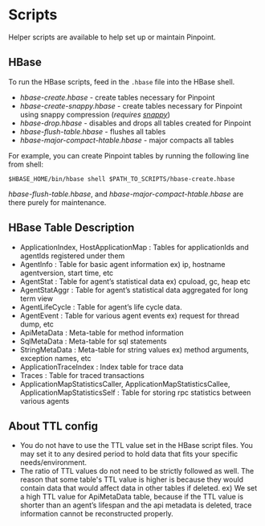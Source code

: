 # Scripts
Helper scripts are available to help set up or maintain Pinpoint.

## HBase
To run the HBase scripts, feed in the `.hbase` file into the HBase shell.

* *hbase-create.hbase* - create tables necessary for Pinpoint
* *hbase-create-snappy.hbase* - create tables necessary for Pinpoint using snappy compression (*requires [snappy](http://code.google.com/p/snappy)*)
* *hbase-drop.hbase* - disables and drops all tables created for Pinpoint
* *hbase-flush-table.hbase* - flushes all tables
* *hbase-major-compact-htable.hbase* - major compacts all tables

For example, you can create Pinpoint tables by running the following line from shell:

`$HBASE_HOME/bin/hbase shell $PATH_TO_SCRIPTS/hbase-create.hbase`

*hbase-flush-table.hbase*, and *hbase-major-compact-htable.hbase* are there purely for maintenance.

## HBase Table Description

* ApplicationIndex, HostApplicationMap  : Tables for applicationIds and agentIds registered under them
* AgentInfo : Table for basic agent information ex) ip, hostname agentversion, start time, etc
* AgentStat : Table for agent’s statistical data ex) cpuload, gc, heap etc
* AgentStatAggr : Table for agent’s statistical data aggregated for long term view
* AgentLifeCycle : Table for agent’s life cycle data.
* AgentEvent : Table for various agent events ex) request for thread dump, etc
* ApiMetaData : Meta-table for method information
* SqlMetaData : Meta-table for sql statements
* StringMetaData : Meta-table for string values  ex) method arguments, exception names, etc
* ApplicationTraceIndex : Index table for trace data
* Traces : Table for traced transactions
* ApplicationMapStatisticsCaller, ApplicationMapStatisticsCallee, ApplicationMapStatisticsSelf : Table for storing rpc statistics between various agents

## About TTL config
- You do not have to use the TTL value set in the HBase script files. You may set it to any desired period to hold data that fits your specific needs/environment.
- The ratio of TTL values do not need to be strictly followed as well. The reason that some table's TTL value is higher is because they would contain data that would affect data in other tables if deleted.
ex) We set a high TTL value for ApiMetaData table, because if the TTL value is shorter than an agent’s lifespan and the api metadata is deleted, trace information cannot be reconstructed properly.
